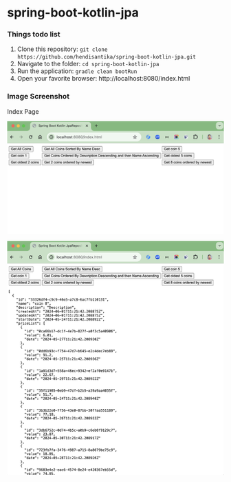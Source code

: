 # spring-boot-kotlin-jpa

### Things todo list

1. Clone this repository: `git clone https://github.com/hendisantika/spring-boot-kotlin-jpa.git`
2. Navigate to the folder: `cd spring-boot-kotlin-jpa`
3. Run the application: `gradle clean bootRun`
4. Open your favorite browser: http://localhost:8080/index.html

### Image Screenshot

Index Page

![Index Page](img/index.png "Index Page")

![Index Page](img/index2.png "Index Page")
